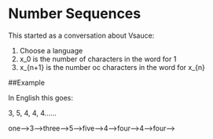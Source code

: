 # Number Sequences

This started as a conversation about Vsauce:

1. Choose a language
1. x_0 is the number of characters in the word for 1
2. x_{n+1}  is the number oc characters in the word for x_{n}

##Example

In English this goes:

3, 5, 4, 4, 4......

one-->3-->three-->5-->five-->4-->four-->4-->four-->



